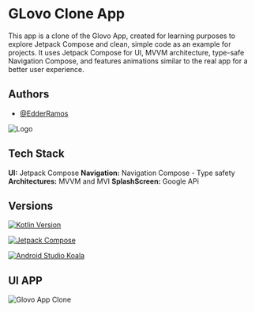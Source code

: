 
# GLovo Clone App

This app is a clone of the Glovo App, created for learning purposes to explore Jetpack Compose and clean, simple code as an example for projects. It uses Jetpack Compose for UI, MVVM architecture, type-safe Navigation Compose, and features animations similar to the real app for a better user experience.




## Authors

- [@EdderRamos](https://github.com/EdderRamos)


![Logo](https://cdn.worldvectorlogo.com/logos/glovo.svg)


## Tech Stack

**UI:** Jetpack Compose
**Navigation:** Navigation Compose - Type safety 
**Architectures:** MVVM and MVI
**SplashScreen:** Google APi 


## Versions


[![Kotlin Version](https://img.shields.io/badge/Kotlin-2.0.20.10-fuchsia.svg)](https://kotlinlang.org)

[![Jetpack Compose](https://img.shields.io/badge/Jetpack%20Compose-1.5.2-brightgreen.svg)](https://developer.android.com/jetpack/compose)

[![Android Studio Koala](https://img.shields.io/badge/Android%20Studio-Koala%20🐨-green.svg)](https://developer.android.com/studio)


## UI APP
![Glovo App Clone](https://files.catbox.moe/e83lk3.gif)




